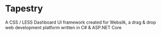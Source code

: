 # Tapestry
A CSS / LESS Dashboard UI framework created for Websilk, a drag &amp; drop web development platform written in C# &amp; ASP.NET Core
